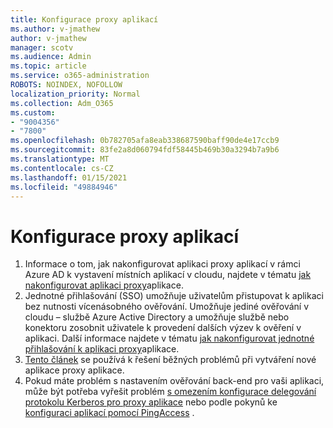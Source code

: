 ```yaml
---
title: Konfigurace proxy aplikací
ms.author: v-jmathew
author: v-jmathew
manager: scotv
ms.audience: Admin
ms.topic: article
ms.service: o365-administration
ROBOTS: NOINDEX, NOFOLLOW
localization_priority: Normal
ms.collection: Adm_O365
ms.custom:
- "9004356"
- "7800"
ms.openlocfilehash: 0b782705afa8eab338687590baff90de4e17ccb9
ms.sourcegitcommit: 83fe2a8d060794fdf58445b469b30a3294b7a9b6
ms.translationtype: MT
ms.contentlocale: cs-CZ
ms.lasthandoff: 01/15/2021
ms.locfileid: "49884946"
---
```

# <a name="app-proxy-configuration"></a>Konfigurace proxy aplikací

1. Informace o tom, jak nakonfigurovat aplikaci proxy aplikací v rámci Azure AD k vystavení místních aplikací v cloudu, najdete v tématu [jak nakonfigurovat aplikaci proxy](https://docs.microsoft.com/azure/active-directory/application-proxy-config-how-to)aplikace.
2. Jednotné přihlašování (SSO) umožňuje uživatelům přistupovat k aplikaci bez nutnosti vícenásobného ověřování. Umožňuje jediné ověřování v cloudu – službě Azure Active Directory a umožňuje službě nebo konektoru zosobnit uživatele k provedení dalších výzev k ověření v aplikaci. Další informace najdete v tématu [jak nakonfigurovat jednotné přihlašování k aplikaci proxy](https://docs.microsoft.com/azure/active-directory/application-proxy-config-sso-how-to)aplikace.
3. [Tento článek](https://docs.microsoft.com/azure/active-directory/application-proxy-config-problem) se používá k řešení běžných problémů při vytváření nové aplikace proxy aplikace.
4. Pokud máte problém s nastavením ověřování back-end pro vaši aplikaci, může být potřeba vyřešit problém [s omezením konfigurace delegování protokolu Kerberos pro proxy aplikace](https://docs.microsoft.com/azure/active-directory/application-proxy-back-end-kerberos-constrained-delegation-how-to) nebo podle pokynů ke [konfiguraci aplikací pomocí PingAccess](https://docs.microsoft.com/azure/active-directory/application-proxy-back-end-ping-access-how-to) .
